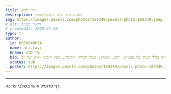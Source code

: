 ```yaml
---
title: ארי לביא
description: האמת היא היעד האולטימטיבי
img: https://images.pexels.com/photos/189349/pexels-photo-189349.jpeg
# alt: תיאור תמונה
# createdAt: 2020-07-20
type: t
author:
  id: 0530C4867A
  name: ari.lavi
  hname: ארי לביא
  bio: אריות לא מאבדים שינה בגלל דעות של כבשים. יוזם, משווק, פעיל חברתי וסביבתי, מבין חופשי ואיש של ים.
  status: sub
  poster: https://images.pexels.com/photos/189349/pexels-photo-189349.jpeg
---
```


---

דף פרופיל אישי בשלבי עריכה.